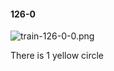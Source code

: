 #### 126-0
![train-126-0-0.png](https://github.com/lil-lab/nlvr/raw/master/nlvr/train/images/30/train-126-0-0.png "train-126-0-0.png")

There is 1 yellow circle